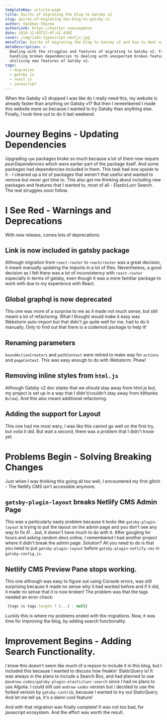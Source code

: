 ```yaml
---
templateKey: article-page
title: Quirks of migrating the blog to Gatsby v2
slug: quirks-of-migrating-the-blog-to-gatsby-v2
author: Vaibhav Sharma
authorLink: https://twitter.com/waybove
date: 2018-12-03T12:47:42.410Z
cover: /img/i18n-typescript-nextjs.jpg
metaTitle: Quirks of migrating the blog to Gatsby v2 and how to deal with them.
metaDescription: >-
  Dealing with the struggles and features of migrating to Gatsby v2. From
  handling broken dependencies to dealing with unexpected broken features to
  utilising new features of Gatsby v2.
tags:
  - migration
  - gatsby js
  - react js
  - javascript
---
```

When the Gatsby v2 dropped I was like do I really need this, my website is already faster than anything on Gatsby v1? But then I remembered I made this website more so because I wanted to try Gatsby than anything else. Finally, I took time out to do it last weekend.

# Journey Begins - Updating Dependencies

Upgrading `npm` packages broke so much because a lot of them now require _peerDependencies_ which were earlier part of the package itself. And some packages had dependencies included in them. This task had one upside to it - I cleaned up a lot of packages that weren't that useful and wanted to remove but never got time to. This also got me thinking about including new packages and features that I wanted to, most of all - ElasticLunr Search. The real struggles soon follow.

# I See Red - Warnings and Deprecations

With new release, comes lots of deprecations:

## Link is now included in gatsby package

Although migration from `react-router` to `reach/router` was a great decision, it meant manually updating the imports in a lot of files. Nevertheless, a good decision as I felt there was a lot of inconsistency with `react-router` especially in terms of gatsby, even though it was a more familiar package to work with due to my experience with React.

## Global graphql is now deprecated

This one was more of a surprise to me as it made not much sense, but still meant a lot of refactoring. What I thought would make it easy was Webstorm auto-import but that didn't go quite well for me, had to do it manually. Only to find out that there is a codemod package to help it!

## Renaming parameters

`boundActionCreators` and `pathContext` were retired to make way for `actions` and `pageContext`. This was easy enough to do with Webstorm. Phew!

## Removing inline styles from `html.js`

Although Gatsby v2 doc states that we should stay away from html.js but, my project is set up in a way that I didn't/couldn't stay away from it(thanks `Bulma`). And this also meant additional refactoring.

## Adding the support for Layout

This one had me most wary, I was like this cannot go well on the first try, but voila it did. But wait a second, there was a problem that I didn't know yet.

# Problems Begin - Solving Breaking Changes

Just when I was thinking this going all too well, I encountered my first glitch - The Netlify CMS isn't accessible anymore.

## `gatsby-plugin-layout` breaks Netlify CMS Admin Page

This was a particularly nasty problem because it looks like `gatsby-plugin-layout` is trying to put the layout on the admin page and you don't see any way to fix it! ...but, it doesn't have much to do with it. After googling for hours and asking random devs online, I remembered I had another project where it didn't break the admin page. Solution? All you need to do is that you need to put `gatsby-plugin-layout` before `gatsby-plugin-netlify-cms` in `gatsby-config.js`.

## Netlify CMS Preview Pane stops working.

This one although was easy to figure out using Console errors, was still surprising because it made no sense why it had worked before and if it did, it made no sense that it is now broken! The problem was that the tags needed an error check:

```javascript
 {tags && tags.length ? (...) : null}
```

Luckily this is where my problems ended with the migrations. Now, it was time for improving the blog, by adding search functionality.

# Improvement Begins - Adding Search Functionality.

I know this doesn't seem like much of a reason to include it in this blog, but I included this because I wanted to discuss how freakin' StaticQuery is! It was always in the plans to include a Search Box, and had planned to use `@andrew-codes/gatsby-plugin-elasticlunr-search` since I had no plans to use Algolia. I could still use `andrew-codes` version but i decided to use the forked version by `gatsby-contrib`, because I wanted to try out StaticQuery. And let me tell ya, it's a damn cool feature!

And with that migration was finally complete! It was not too bad, for javascript ecosystem. And the effort was worth the result.
